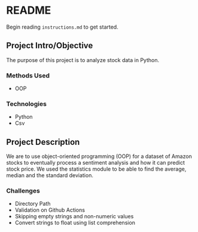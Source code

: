 # README

Begin reading `instructions.md` to get started.

## Project Intro/Objective
The purpose of this project is to analyze stock data in Python. 

### Methods Used
* OOP

### Technologies
* Python
* Csv


## Project Description
We are to use object-oriented programming (OOP) for a dataset of Amazon stocks to eventually process a sentiment analysis and how it can predict stock price. We used the statistics module to be able to find the average, median and the standard deviation.

### Challenges 
* Directory Path
* Validation on Github Actions
* Skipping empty strings and non-numeric values
* Convert strings to float using list comprehension 
